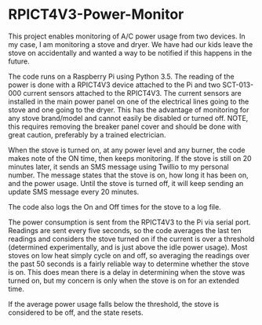 # RPICT4V3-Power-Monitor

This project enables monitoring of A/C power usage from two devices.  In my case, I am monitoring a stove and dryer.  We have had our kids leave the stove on accidentally and wanted a way to be notified if this happens in the future.

The code runs on a Raspberry Pi using Python 3.5.  The reading of the power is done with a RPICT4V3 device attached to the Pi and two SCT-013-000 current sensors attached to the RPICT4V3.  The current sensors are installed in the main power panel on one of the electrical lines going to the stove and one going to the dryer.  This has the advantage of monitoring for any stove brand/model and cannot easily be disabled or turned off.  NOTE, this requires removing the breaker panel cover and should be done with great caution, preferably by a trained electrician.

When the stove is turned on, at any power level and any burner, the code makes note of the ON time, then keeps monitoring.  If the stove is still on 20 minutes later, it sends an SMS message using Twillio to my personal number.  The message states that the stove is on, how long it has been on, and the power usage. Until the stove is turned off, it will keep sending an update SMS message every 20 minutes.

The code also logs the On and Off times for the stove to a log file.

The power consumption is sent from the RPICT4V3 to the Pi via serial port.  Readings are sent every five seconds, so the code averages the last ten readings and considers the stove turned on if the current is over a threshold (determined experimentally, and is just above the idle power usage).  Most stoves on low heat simply cycle on and off, so averaging the readings over the past 50 seconds is a fairly reliable way to determine whether the stove is on.  This does mean there is a delay in determining when the stove was turned on, but my concern is only when the stove is on for an extended time.

If the average power usage falls below the threshold, the stove is considered to be off, and the state resets.
